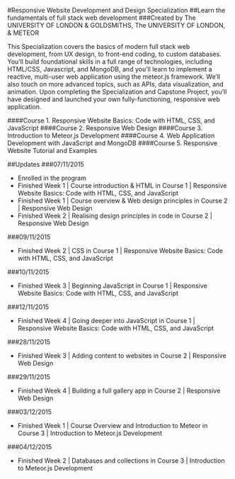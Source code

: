 #Responsive Website Development and Design Specialization
##Learn the fundamentals of full stack web development
###Created by The UNIVERSITY OF LONDON & GOLDSMITHS, The UNIVERSITY OF LONDON, & METEOR

This Specialization covers the basics of modern full stack web development, from UX design, to front-end coding, to custom databases. You’ll build foundational skills in a full range of technologies, including HTML/CSS, Javascript, and MongoDB, and you’ll learn to implement a reactive, multi-user web application using the meteor.js framework. We’ll also touch on more advanced topics, such as APIs, data visualization, and animation. Upon completing the Specialization and Capstone Project, you’ll have designed and launched your own fully-functioning, responsive web application.

####Course 1. Responsive Website Basics: Code with HTML, CSS, and JavaScript
####Course 2. Responsive Web Design
####Course 3. Introduction to Meteor.js Development
####Course 4. Web Application Development with JavaScript and MongoDB
####Course 5. Responsive Website Tutorial and Examples

##Updates
###07/11/2015
- Enrolled in the program
- Finished Week 1 | Course introduction & HTML in Course 1 | Responsive Website Basics: Code with HTML, CSS, and JavaScript
- Finished Week 1 | Course overview & Web design principles in Course 2 | Responsive Web Design
- Finished Week 2 | Realising design principles in code in Course 2 | Responsive Web Design

###09/11/2015
- Finished Week 2 | CSS in Course 1 | Responsive Website Basics: Code with HTML, CSS, and JavaScript

###10/11/2015
- Finished Week 3 | Beginning JavaScript in Course 1 | Responsive Website Basics: Code with HTML, CSS, and JavaScript

###12/11/2015
- Finished Week 4 | Going deeper into JavaScript in Course 1 | Responsive Website Basics: Code with HTML, CSS, and JavaScript

###28/11/2015
- Finished Week 3 | Adding content to websites in Course 2 | Responsive Web Design

###29/11/2015
- Finished Week 4 | Building a full gallery app in Course 2 | Responsive Web Design

###03/12/2015
- Finished Week 1 | Course Overview and Introduction to Meteor in Course 3 | Introduction to Meteor.js Development

###04/12/2015
- Finished Week 2 | Databases and collections in Course 3 | Introduction to Meteor.js Development